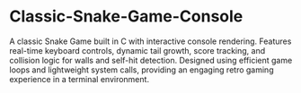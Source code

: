 # Classic-Snake-Game-Console
A classic Snake Game built in C with interactive console rendering. Features real-time keyboard controls, dynamic tail growth, score tracking, and collision logic for walls and self-hit detection. Designed using efficient game loops and lightweight system calls, providing an engaging retro gaming experience in a terminal environment.
